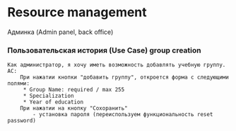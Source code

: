# Resource management

Админка (Admin panel, back office)


### Пользовательская история (Use Case) group creation
    Как администратор, я хочу иметь возможность добавлять учебную группу.
    AC:
        При нажатии кнопки "добавить группу", откроется форма с следующими полями:
         * Group Name: required / max 255
         * Specialization
         * Year of education
        При нажатии на кнопку "Сохоранить"
            - установка пароля (переиспользуем функциональность reset password)
 
